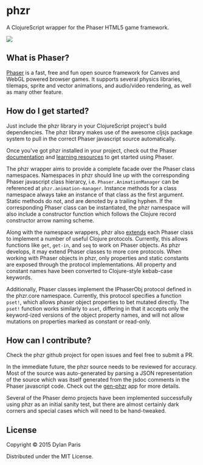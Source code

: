 # phzr

A ClojureScript wrapper for the Phaser HTML5 game framework.

![](https://clojars.org/phzr/latest-version.svg)


## What is Phaser?

[Phaser](http://phaser.io) is a fast, free and fun open source framework
for Canves and WebGL powered browser games. It supports several physics
libraries, tilemaps, sprite and vector animations, and audio/video rendering,
as well as many other feature.


## How do I get started?

Just include the phzr library in your ClojureScript project's build
dependencies. The phzr library makes use of the awesome cljsjs package
system to pull in the correct Phaser javascript source automatically.

Once you've got phzr installed in your project, check out the Phaser
[documentation](http://phaser.io/docs) and
[learning resources](http://phaser.io/learn) to get started using Phaser.

The phzr wrapper aims to provide a complete facade over the Phaser class
namespaces. Namespaces in phzr should line up with the corresponding Phaser
javascript class hierarcy, i.e. `Phaser.AnimationManager` can be referenced
at `phzr.animation-manager`. Instance methods for a class namespace always
take an instance of that class as the first argument. Static methods do not,
and are denoted by a trailing hyphen. If the corresponding Phaser class can be
instantiated, the phzr namespace will also include a constructor function which
follows the Clojure record constructor arrow naming scheme.

Along with the namespace wrappers, phzr also
[extends](src/phzr/impl/extend/core.cljs#L33) each Phaser class to implement a
number of useful Clojure protocols. Currently, this allows functions like `get`,
`get-in`, and `seq` to work on Phaser objects. As phzr develops, it may extend
Phaser classes to more core protocols. When working with Phaser objects in phzr,
only properties and static constants are exposed through the protocol
implementations. All property and constant names have been converted to
Clojure-style kebab-case keywords.


Additionally, Phaser classes implement the IPhaserObj protocol defined in the
phzr.core namespace. Currently, this protocol specifies a function `pset!`,
which allows phaser object properties to bet mutated directly. The `pset!`
function works similarly to `aset`, differing in that it accepts only the
keyword-ized versions of the object property names, and will not allow mutations
on properties marked as constant or read-only.


## How can I contribute?

Check the phzr github project for open issues and feel free to submit a PR.

In the immediate future, the phzr source needs to be reviewed for accuracy.
Most of the source was auto-generated by parsing a JSON representation of the
source which was itself generated from the jsdoc comments in the Phaser
javascript code. Check out the [gen-phzr](https://github.com/dparis/gen-phzr)
app for more details.

Several of the Phaser demo projects have been implemented successfully
using phzr as an initial sanity test, but there are almost certainly dark
corners and special cases which will need to be hand-tweaked.


## License

Copyright © 2015 Dylan Paris

Distributed under the MIT License.
